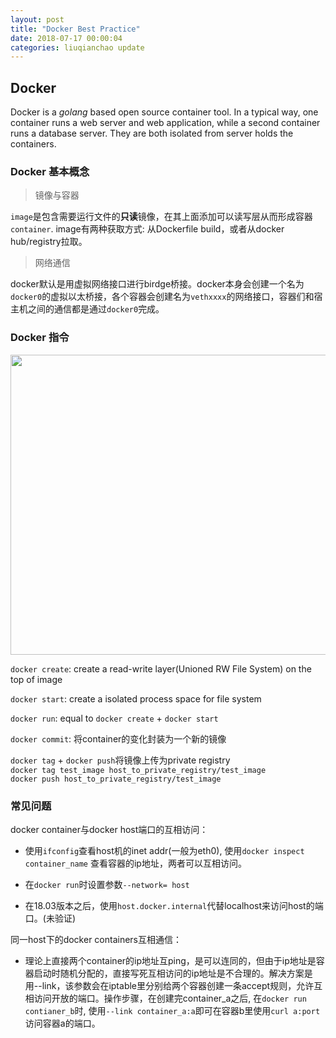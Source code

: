 ```yaml
--- 
layout: post 
title: "Docker Best Practice" 
date: 2018-07-17 00:00:04 
categories: liuqianchao update
---
```


## Docker

Docker is a *golang* based open source container tool. In a typical way, one container runs a web server and web application, while a second container runs a database server. They are both isolated from server holds the containers.

### Docker 基本概念

> 镜像与容器

`image`是包含需要运行文件的**只读**镜像，在其上面添加可以读写层从而形成容器`container`. image有两种获取方式: 从Dockerfile build，或者从docker hub/registry拉取。

> 网络通信

docker默认是用虚拟网络接口进行birdge桥接。docker本身会创建一个名为`docker0`的虚拟以太桥接，各个容器会创建名为`vethxxxx`的网络接口，容器们和宿主机之间的通信都是通过`docker0`完成。

### Docker 指令

<div align="center">
<img src="{{ site.url }}/assets/docker.png" width="570" height="480">
</div>


`docker create`: create a read-write layer(Unioned RW File System) on the top of image

`docker start`: create a isolated process space for file system

`docker run`: equal to `docker create` + `docker start`

`docker commit`: 将container的变化封装为一个新的镜像

`docker tag` + `docker push`将镜像上传为private registry   
`docker tag test_image host_to_private_registry/test_image`   
`docker push host_to_private_registry/test_image`  



### 常见问题

docker container与docker host端口的互相访问：

- 使用`ifconfig`查看host机的inet addr(一般为eth0), 使用`docker inspect container_name`
查看容器的ip地址，两者可以互相访问。

- 在`docker run`时设置参数`--network= host`

- 在18.03版本之后，使用`host.docker.internal`代替localhost来访问host的端口。(未验证)

同一host下的docker containers互相通信：

- 理论上直接两个container的ip地址互ping，是可以连同的，但由于ip地址是容器启动时随机分配的，直接写死互相访问的ip地址是不合理的。解决方案是用--link，该参数会在iptable里分别给两个容器创建一条accept规则，允许互相访问开放的端口。操作步骤，在创建完container_a之后, 在`docker run contianer_b`时, 使用`--link container_a:a`即可在容器b里使用`curl a:port`访问容器a的端口。
